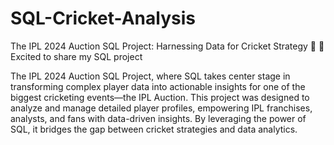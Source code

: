 # SQL-Cricket-Analysis
The IPL 2024 Auction SQL Project: Harnessing Data for Cricket Strategy 🚀
 🌟 Excited to share my SQL project

 The IPL 2024 Auction SQL Project, where SQL takes center stage in transforming complex player data into actionable insights for one of the biggest cricketing events—the IPL Auction.
This project was designed to analyze and manage detailed player profiles, empowering IPL franchises, analysts, and fans with data-driven insights. By leveraging the power of SQL, it bridges the gap between cricket strategies and data analytics.
